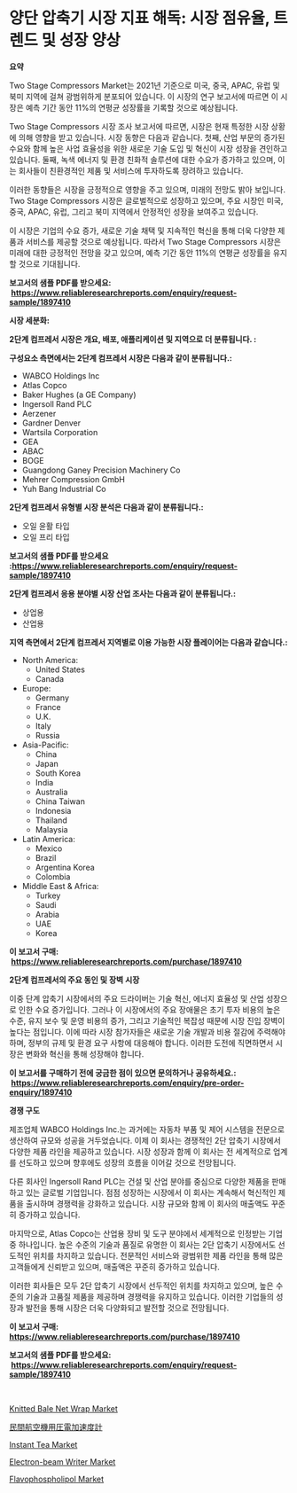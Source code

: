 <p><h1>양단 압축기 시장 지표 해독: 시장 점유율, 트렌드 및 성장 양상</h1></p><p><strong>요약</strong></p>
<p><p>Two Stage Compressors Market는 2021년 기준으로 미국, 중국, APAC, 유럽 및 북미 지역에 걸쳐 광범위하게 분포되어 있습니다. 이 시장의 연구 보고서에 따르면 이 시장은 예측 기간 동안 11%의 연평균 성장률을 기록할 것으로 예상됩니다.</p><p>Two Stage Compressors 시장 조사 보고서에 따르면, 시장은 현재 특정한 시장 상황에 의해 영향을 받고 있습니다. 시장 동향은 다음과 같습니다. 첫째, 산업 부문의 증가된 수요와 함께 높은 사업 효율성을 위한 새로운 기술 도입 및 혁신이 시장 성장을 견인하고 있습니다. 둘째, 녹색 에너지 및 환경 친화적 솔루션에 대한 수요가 증가하고 있으며, 이는 회사들이 친환경적인 제품 및 서비스에 투자하도록 장려하고 있습니다.</p><p>이러한 동향들은 시장을 긍정적으로 영향을 주고 있으며, 미래의 전망도 밝아 보입니다. Two Stage Compressors 시장은 글로벌적으로 성장하고 있으며, 주요 시장인 미국, 중국, APAC, 유럽, 그리고 북미 지역에서 안정적인 성장을 보여주고 있습니다.</p><p>이 시장은 기업의 수요 증가, 새로운 기술 채택 및 지속적인 혁신을 통해 더욱 다양한 제품과 서비스를 제공할 것으로 예상됩니다. 따라서 Two Stage Compressors 시장은 미래에 대한 긍정적인 전망을 갖고 있으며, 예측 기간 동안 11%의 연평균 성장률을 유지할 것으로 기대됩니다.</p></p>
<p><strong>보고서의 샘플 PDF를 받으세요: &nbsp;<a href="https://www.reliableresearchreports.com/enquiry/request-sample/1897410">https://www.reliableresearchreports.com/enquiry/request-sample/1897410</a></strong></p>
<p><strong>시장 세분화:</strong></p>
<p><strong> 2단계 컴프레서 시장은 개요, 배포, 애플리케이션 및 지역으로 더 분류됩니다. :</strong></p>
<p><strong>구성요소 측면에서는 2단계 컴프레서 시장은 다음과 같이 분류됩니다.:</strong></p>
<p><ul><li>WABCO Holdings Inc</li><li>Atlas Copco</li><li>Baker Hughes (a GE Company)</li><li>Ingersoll Rand PLC</li><li>Aerzener</li><li>Gardner Denver</li><li>Wartsila Corporation</li><li>GEA</li><li>ABAC</li><li>BOGE</li><li>Guangdong Ganey Precision Machinery Co</li><li>Mehrer Compression GmbH</li><li>Yuh Bang Industrial Co</li></ul></p>
<p><strong> 2단계 컴프레서 유형별 시장 분석은 다음과 같이 분류됩니다.:</strong></p>
<p><ul><li>오일 윤활 타입</li><li>오일 프리 타입</li></ul></p>
<p><strong>보고서의 샘플 PDF를 받으세요 :<a href="https://www.reliableresearchreports.com/enquiry/request-sample/1897410">https://www.reliableresearchreports.com/enquiry/request-sample/1897410</a></strong></p>
<p><strong> 2단계 컴프레서 응용 분야별 시장 산업 조사는 다음과 같이 분류됩니다.:</strong></p>
<p><ul><li>상업용</li><li>산업용</li></ul></p>
<p><strong>지역 측면에서 2단계 컴프레서 지역별로 이용 가능한 시장 플레이어는 다음과 같습니다.:</strong></p>
<p><ul>
    <li>
        North America:
        <ul>
            <li>United States</li>
            <li>Canada</li>
        </ul>
    </li>
    <li>
        Europe:
        <ul>
            <li>Germany</li>
            <li>France</li>
            <li>U.K.</li>
            <li>Italy</li>
            <li>Russia</li>
        </ul>
    </li>
    <li>
        Asia-Pacific:
        <ul>
            <li>China</li>
            <li>Japan</li>
            <li>South Korea</li>
            <li>India</li>
            <li>Australia</li>
            <li>China Taiwan</li>
            <li>Indonesia</li>
            <li>Thailand</li>
            <li>Malaysia</li>
        </ul>
    </li>
    <li>
        Latin America:
        <ul>
            <li>Mexico</li>
            <li>Brazil</li>
            <li>Argentina Korea</li>
            <li>Colombia</li>
        </ul>
    </li>
    <li>
        Middle East & Africa:
        <ul>
            <li>Turkey</li>
            <li>Saudi</li>
            <li>Arabia</li>
            <li>UAE</li>
            <li>Korea</li>
        </ul>
    </li>
    </ul></p>
<p><strong>이 보고서 구매: &nbsp;<a href="https://www.reliableresearchreports.com/purchase/1897410">https://www.reliableresearchreports.com/purchase/1897410</a></strong></p>
<p><strong>2단계 컴프레서의 주요 동인 및 장벽 시장</strong></p>
<p><p>이중 단계 압축기 시장에서의 주요 드라이버는 기술 혁신, 에너지 효율성 및 산업 성장으로 인한 수요 증가입니다. 그러나 이 시장에서의 주요 장애물은 초기 투자 비용의 높은 수준, 유지 보수 및 운영 비용의 증가, 그리고 기술적인 복잡성 때문에 시장 진입 장벽이 높다는 점입니다. 이에 따라 시장 참가자들은 새로운 기술 개발과 비용 절감에 주력해야 하며, 정부의 규제 및 환경 요구 사항에 대응해야 합니다. 이러한 도전에 직면하면서 시장은 변화와 혁신을 통해 성장해야 합니다.</p></p>
<p><strong>이 보고서를 구매하기 전에 궁금한 점이 있으면 문의하거나 공유하세요.: &nbsp;<a href="https://www.reliableresearchreports.com/enquiry/pre-order-enquiry/1897410">https://www.reliableresearchreports.com/enquiry/pre-order-enquiry/1897410</a></strong></p>
<p><strong>경쟁 구도</strong></p>
<p><p>제조업체 WABCO Holdings Inc.는 과거에는 자동차 부품 및 제어 시스템을 전문으로 생산하여 규모와 성공을 거두었습니다. 이제 이 회사는 경쟁적인 2단 압축기 시장에서 다양한 제품 라인을 제공하고 있습니다. 시장 성장과 함께 이 회사는 전 세계적으로 업계를 선도하고 있으며 향후에도 성장의 흐름을 이어갈 것으로 전망됩니다.</p><p>다른 회사인 Ingersoll Rand PLC는 건설 및 산업 분야를 중심으로 다양한 제품을 판매하고 있는 글로벌 기업입니다. 점점 성장하는 시장에서 이 회사는 계속해서 혁신적인 제품을 출시하며 경쟁력을 강화하고 있습니다. 시장 규모와 함께 이 회사의 매출액도 꾸준히 증가하고 있습니다.</p><p>마지막으로, Atlas Copco는 산업용 장비 및 도구 분야에서 세계적으로 인정받는 기업 중 하나입니다. 높은 수준의 기술과 품질로 유명한 이 회사는 2단 압축기 시장에서도 선도적인 위치를 차지하고 있습니다. 전문적인 서비스와 광범위한 제품 라인을 통해 많은 고객들에게 신뢰받고 있으며, 매출액은 꾸준히 증가하고 있습니다.</p><p>이러한 회사들은 모두 2단 압축기 시장에서 선두적인 위치를 차지하고 있으며, 높은 수준의 기술과 고품질 제품을 제공하며 경쟁력을 유지하고 있습니다. 이러한 기업들의 성장과 발전을 통해 시장은 더욱 다양화되고 발전할 것으로 전망됩니다.</p></p>
<p><strong>이 보고서 구매: &nbsp; <a href="https://www.reliableresearchreports.com/purchase/1897410">https://www.reliableresearchreports.com/purchase/1897410</a></strong></p>
<p><strong>보고서의 샘플 PDF를 받으세요: &nbsp;<a href="https://www.reliableresearchreports.com/enquiry/request-sample/1897410">https://www.reliableresearchreports.com/enquiry/request-sample/1897410</a></strong><strong></strong></p>
<p>&nbsp;</p>
<p><p><a href="https://fearless-okapi-6c8.notion.site/Knitted-Bale-Net-Wrap-Market-with-the-goal-of-estimating-the-market-size-and-future-growth-potential-32d3f1013a104f17b166e66127b0d3dd">Knitted Bale Net Wrap Market</a></p><p><a href="https://github.com/ppmazlotr77499/Market-Research-Report-List-1/blob/main/1827488190987.md">民間航空機用圧電加速度計</a></p><p><a href="https://view.publitas.com/reportprime-1/instant-tea-market-growth-market-trends-covid-19-impact-and-forecasts-for-period-from-2024-2031/">Instant Tea Market</a></p><p><a href="https://scarlet-rocket-c63.notion.site/Global-Electron-beam-Writer-Market-by-Types-Applications-and-Major-Players-with-Regional-Growth-R-a5d59e232f0246e0b45f83640f026f2a">Electron-beam Writer Market</a></p><p><a href="https://github.com/GroverBarry/Market-Research-Report-List-4/blob/main/flavophospholipol-market.md">Flavophospholipol Market</a></p></p>
